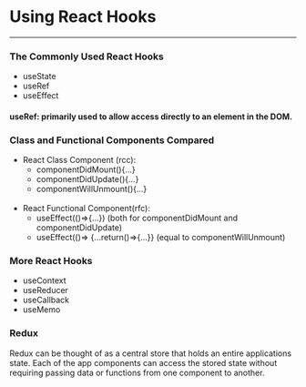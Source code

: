 # Using React Hooks

________________________________________________________________

### The Commonly Used React Hooks

* useState
* useRef
* useEffect

#### useRef: primarily used to allow access directly to an element in the DOM.

### Class and Functional Components Compared

* React Class Component (rcc):
    * componentDidMount(){...}
    * componentDidUpdate(){...}
    * componentWillUnmount(){...}
      <br/><br/>
* React Functional Component(rfc):
    * useEffect(()=>{...}) (both for componentDidMount and componentDidUpdate)
    * useEffect(()=> {...return()=>{...}} (equal to componentWillUnmount)

### More React Hooks

* useContext
* useReducer
* useCallback
* useMemo

### Redux

Redux can be thought of as a central store that holds an entire applications state. Each of the app components can
access the stored state without requiring passing data or functions from one component to another.



